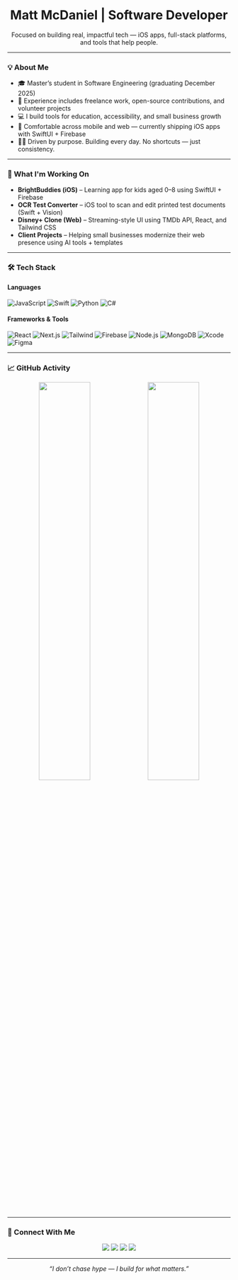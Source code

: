 <h1 align="center">Matt McDaniel | Software Developer</h1>

<p align="center">
  Focused on building real, impactful tech — iOS apps, full-stack platforms, and tools that help people.
</p>

---

### 💡 About Me

- 🎓 Master’s student in Software Engineering (graduating December 2025)
- 🧱 Experience includes freelance work, open-source contributions, and volunteer projects
- 💻 I build tools for education, accessibility, and small business growth
- 📱 Comfortable across mobile and web — currently shipping iOS apps with SwiftUI + Firebase
- ✊🏾 Driven by purpose. Building every day. No shortcuts — just consistency.

---

### 🔨 What I'm Working On

- **BrightBuddies (iOS)** – Learning app for kids aged 0–8 using SwiftUI + Firebase
- **OCR Test Converter** – iOS tool to scan and edit printed test documents (Swift + Vision)
- **Disney+ Clone (Web)** – Streaming-style UI using TMDb API, React, and Tailwind CSS
- **Client Projects** – Helping small businesses modernize their web presence using AI tools + templates

---

### 🛠 Tech Stack

#### Languages
![JavaScript](https://img.shields.io/badge/-JavaScript-black?style=flat-square&logo=javascript)
![Swift](https://img.shields.io/badge/-Swift-orange?style=flat-square&logo=swift)
![Python](https://img.shields.io/badge/-Python-black?style=flat-square&logo=python)
![C#](https://img.shields.io/badge/-C%23-black?style=flat-square&logo=c-sharp)

#### Frameworks & Tools
![React](https://img.shields.io/badge/-React-black?style=flat-square&logo=react)
![Next.js](https://img.shields.io/badge/-Next.js-black?style=flat-square&logo=next.js)
![Tailwind](https://img.shields.io/badge/-TailwindCSS-0EA5E9?style=flat-square&logo=tailwind-css&logoColor=white)
![Firebase](https://img.shields.io/badge/-Firebase-black?style=flat-square&logo=firebase)
![Node.js](https://img.shields.io/badge/-Node.js-black?style=flat-square&logo=node.js)
![MongoDB](https://img.shields.io/badge/-MongoDB-black?style=flat-square&logo=mongodb)
![Xcode](https://img.shields.io/badge/-Xcode-black?style=flat-square&logo=xcode)
![Figma](https://img.shields.io/badge/-Figma-black?style=flat-square&logo=figma)

---

### 📈 GitHub Activity

<p align="center">
  <img src="https://github-readme-stats.vercel.app/api?username=yourusername&show_icons=true&theme=react&hide_border=true" width="48%" />
  <img src="https://github-readme-stats.vercel.app/api/top-langs/?username=yourusername&layout=compact&theme=react&hide_border=true" width="48%" />
</p>

---

### 🔗 Connect With Me

<p align="center">
  <a href="https://twitter.com/Mlmcdanieliv"><img src="https://img.shields.io/badge/-Twitter-black?style=flat-square&logo=twitter" /></a>
  <a href="https://www.instagram.com/mattm.codes_/"><img src="https://img.shields.io/badge/-Instagram-E4405F?style=flat-square&logo=instagram&logoColor=white" /></a>
  <a href="https://www.linkedin.com/in/matthewlmcdanieliv/"><img src="https://img.shields.io/badge/-LinkedIn-blue?style=flat-square&logo=linkedin" /></a>
  <a href="https://mcdaniel-portfolio.vercel.app"><img src="https://img.shields.io/badge/-Portfolio-black?style=flat-square&logo=vercel" /></a>
</p>

---

<p align="center"><i>“I don’t chase hype — I build for what matters.”</i></p>




